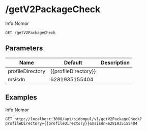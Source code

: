 # /getV2PackageCheck
Info Nomor


```
GET /getV2PackageCheck
```

## Parameters
Name | Default | Description
--- | --- | ---
profileDirectory | {{profileDirectory}} | 
msisdn | 6281935155404 | 





## Examples
Info Nomor

```
GET http://localhost:3000/api/sidompul/v1/getV2PackageCheck?profileDirectory={{profileDirectory}}&msisdn=6281935155404


```

